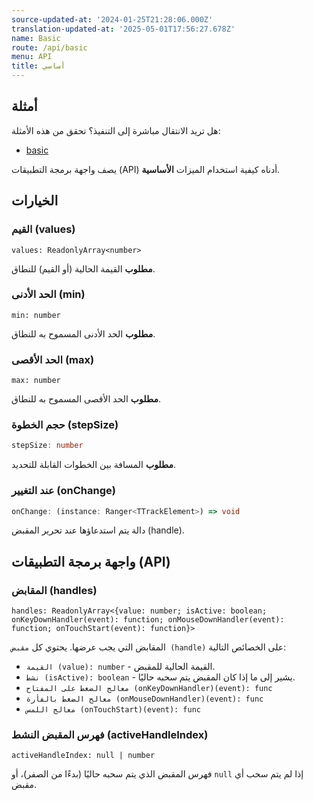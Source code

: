 ```yaml
---
source-updated-at: '2024-01-25T21:28:06.000Z'
translation-updated-at: '2025-05-01T17:56:27.678Z'
name: Basic
route: /api/basic
menu: API
title: أساسي
---
```

## أمثلة
هل تريد الانتقال مباشرة إلى التنفيذ؟ تحقق من هذه الأمثلة:

- [basic](../../examples/react/basic)

يصف واجهة برمجة التطبيقات (API) أدناه كيفية استخدام الميزات **الأساسية**.

## الخيارات

### القيم (values)

```tsx
values: ReadonlyArray<number>
```
**مطلوب** القيمة الحالية (أو القيم) للنطاق.

### الحد الأدنى (min)

```tsx
min: number
```
**مطلوب** الحد الأدنى المسموح به للنطاق.

### الحد الأقصى (max)

```tsx
max: number
```
**مطلوب** الحد الأقصى المسموح به للنطاق.

### حجم الخطوة (stepSize)

```ts
stepSize: number
```
**مطلوب** المسافة بين الخطوات القابلة للتحديد.

### عند التغيير (onChange)

```ts
onChange: (instance: Ranger<TTrackElement>) => void
```
دالة يتم استدعاؤها عند تحرير المقبض (handle).

## واجهة برمجة التطبيقات (API)

### المقابض (handles)

```tsx
handles: ReadonlyArray<{value: number; isActive: boolean; onKeyDownHandler(event): function; onMouseDownHandler(event): function; onTouchStart(event): function}>
```
المقابض التي يجب عرضها. يحتوي كل `مقبض (handle)` على الخصائص التالية:
 - `القيمة (value): number` - القيمة الحالية للمقبض.
 - `نشط (isActive): boolean` - يشير إلى ما إذا كان المقبض يتم سحبه حاليًا.
 - `معالج الضغط على المفتاح (onKeyDownHandler)(event): func`
 - `معالج الضغط بالفأرة (onMouseDownHandler)(event): func`
 - `معالج اللمس (onTouchStart)(event): func`

### فهرس المقبض النشط (activeHandleIndex)

```tsx
activeHandleIndex: null | number
```
فهرس المقبض الذي يتم سحبه حاليًا (بدءًا من الصفر)، أو `null` إذا لم يتم سحب أي مقبض.
